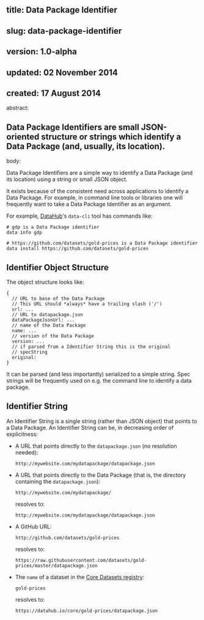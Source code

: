 title: Data Package Identifier
---
slug: data-package-identifier
---
version: 1.0-alpha
---
updated: 02 November 2014
---
created: 17 August 2014
---
abstract:

Data Package Identifiers are small JSON-oriented structure or strings which identify a Data Package (and, usually, its location).
---
body:

Data Package Identifiers are a simple way to identify a Data Package (and its
location) using a string or small JSON object.

It exists because of the consistent need across applications to identify a Data
Package. For example, in command line tools or libraries one will frequently
want to take a Data Package Identifier as an argument.

For example, [DataHub](http://datahub.io)'s `data-cli` tool has commands like:

```
# gdp is a Data Package identifier
data info gdp

# https://github.com/datasets/gold-prices is a Data Package identifier
data install https://github.com/datasets/gold-prices
```

## Identifier Object Structure

The object structure looks like:

```
{
  // URL to base of the Data Package
  // This URL should *always* have a trailing slash ('/')
  url: ...
  // URL to datapackage.json
  dataPackageJsonUrl: ...
  // name of the Data Package
  name: ...
  // version of the Data Package
  version: ...
  // if parsed from a Identifier String this is the original
  // specString
  original:
}
```

It can be parsed (and less importantly) serialized to a simple string. Spec
strings will be frequently used on e.g. the command line to identify a data
package.

## Identifier String

An Identifier String is a single string (rather than JSON object) that points to a Data Package.  An Identifier String can be, in decreasing order of explicitness:

* A URL that points directly to the `datapackage.json` (no resolution needed):

      http://mywebsite.com/mydatapackage/datapackage.json

* A URL that points directly to the Data Package (that is, the directory containing the `datapackage.json`):

      http://mywebsite.com/mydatapackage/

  resolves to:

      http://mywebsite.com/mydatapackage/datapackage.json

* A GitHub URL:

      http://github.com/datasets/gold-prices

  resolves to:

      https://raw.githubusercontent.com/datasets/gold-prices/master/datapackage.json

* The `name` of a dataset in the [Core Datasets registry](https://datahub.io/core):

      gold-prices

  resolves to:

      https://datahub.io/core/gold-prices/datapackage.json
